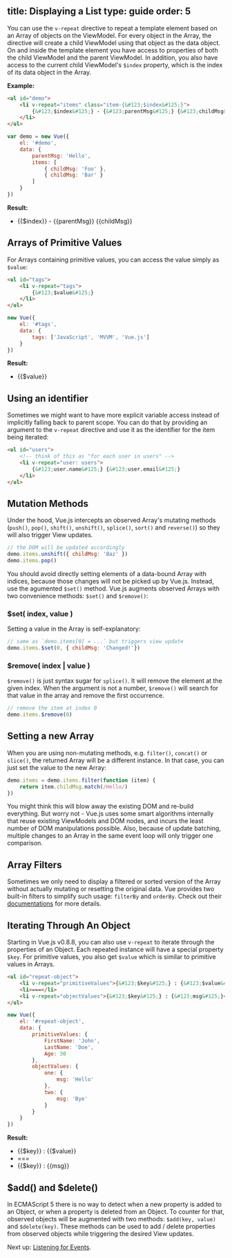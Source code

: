 title: Displaying a List
type: guide
order: 5
---

You can use the `v-repeat` directive to repeat a template element based on an Array of objects on the ViewModel. For every object in the Array, the directive will create a child ViewModel using that object as the data object. On and inside the template element you have access to properties of both the child ViewModel and the parent ViewModel. In addition, you also have access to the current child ViewModel's `$index` property, which is the index of its data object in the Array.

**Example:**

``` html
<ul id="demo">
    <li v-repeat="items" class="item-{&#123;$index&#125;}">
        {&#123;$index&#125;} - {&#123;parentMsg&#125;} {&#123;childMsg&#125;}
    </li>
</ul>
```

``` js
var demo = new Vue({
    el: '#demo',
    data: {
        parentMsg: 'Hello',
        items: [
            { childMsg: 'Foo' },
            { childMsg: 'Bar' }
        ]
    }
})
```

**Result:**

<ul id="demo"><li v-repeat="items" class="item-{&#123;$index&#125;}">{&#123;$index&#125;} - {&#123;parentMsg&#125;} {&#123;childMsg&#125;}</li></ul>
<script>
var demo = new Vue({
    el: '#demo',
    data: {
        parentMsg: 'Hello',
        items: [
            { childMsg: 'Foo' },
            { childMsg: 'Bar' }
        ]
    }
})
</script>

## Arrays of Primitive Values

For Arrays containing primitive values, you can access the value simply as `$value`:

``` html
<ul id="tags">
    <li v-repeat="tags">
        {&#123;$value&#125;}
    </li>
</ul>
```

``` js
new Vue({
    el: '#tags',
    data: {
        tags: ['JavaScript', 'MVVM', 'Vue.js']
    }
})
```

**Result:**
<ul id="tags" class="demo"><li v-repeat="tags">{&#123;$value&#125;}</li></ul>
<script>
new Vue({
    el: '#tags',
    data: {
        tags: ['JavaScript', 'MVVM', 'Vue.js']
    }
})
</script>

## Using an identifier

Sometimes we might want to have more explicit variable access instead of implicitly falling back to parent scope. You can do that by providing an argument to the `v-repeat` directive and use it as the identifier for the item being iterated:

``` html
<ul id="users">
    <!-- think of this as "for each user in users" -->
    <li v-repeat="user: users">
        {&#123;user.name&#125;} {&#123;user.email&#125;}
    </li>
</ul>
```

## Mutation Methods

Under the hood, Vue.js intercepts an observed Array's mutating methods (`push()`, `pop()`, `shift()`, `unshift()`, `splice()`, `sort()` and `reverse()`) so they will also trigger View updates.

``` js
// the DOM will be updated accordingly
demo.items.unshift({ childMsg: 'Baz' })
demo.items.pop()
```

You should avoid directly setting elements of a data-bound Array with indices, because those changes will not be picked up by Vue.js. Instead, use the agumented `$set()` method. Vue.js augments observed Arrays with two convenience methods: `$set()` and `$remove()`:

### $set( index, value )

Setting a value in the Array is self-explanatory:

``` js
// same as `demo.items[0] = ...` but triggers view update
demo.items.$set(0, { childMsg: 'Changed!'})
```

### $remove( index | value )

`$remove()` is just syntax sugar for `splice()`. It will remove the element at the given index. When the argument is not a number, `$remove()` will search for that value in the array and remove the first occurrence.

``` js
// remove the item at index 0
demo.items.$remove(0)
```

## Setting a new Array

When you are using non-mutating methods, e.g. `filter()`, `concat()` or `slice()`, the returned Array will be a different instance. In that case, you can just set the value to the new Array:

``` js
demo.items = demo.items.filter(function (item) {
    return item.childMsg.match(/Hello/)
})
```

You might think this will blow away the existing DOM and re-build everything. But worry not - Vue.js uses some smart algorithms internally that reuse existing ViewModels and DOM nodes, and incurs the least number of DOM manipulations possible. Also, because of update batching, multiple changes to an Array in the same event loop will only trigger one comparison.

## Array Filters

Sometimes we only need to display a filtered or sorted version of the Array without actually mutating or resetting the original data. Vue provides two built-in filters to simplify such usage: `filterBy` and `orderBy`. Check out their [documentations](/vuejs.org/api/filters.html#filterBy) for more details.

## Iterating Through An Object

Starting in Vue.js v0.8.8, you can also use `v-repeat` to iterate through the properties of an Object. Each repeated instance will have a special property `$key`. For primitive values, you also get `$value` which is similar to primitive values in Arrays.

``` html
<ul id="repeat-object">
    <li v-repeat="primitiveValues">{&#123;$key&#125;} : {&#123;$value&#125;}</li>
    <li>===</li>
    <li v-repeat="objectValues">{&#123;$key&#125;} : {&#123;msg&#125;}</li>
</ul>
```

``` js
new Vue({
    el: '#repeat-object',
    data: {
        primitiveValues: {
            FirstName: 'John',
            LastName: 'Doe',
            Age: 30
        },
        objectValues: {
            one: {
                msg: 'Hello'
            },
            two: {
                msg: 'Bye'
            }
        }
    }
})
```

**Result:**
<ul id="repeat-object" class="demo"><li v-repeat="primitiveValues">{&#123;$key&#125;} : {&#123;$value&#125;}</li><li>===</li><li v-repeat="objectValues">{&#123;$key&#125;} : {&#123;msg&#125;}</li></ul>
<script>
new Vue({
    el: '#repeat-object',
    data: {
        primitiveValues: {
            FirstName: 'John',
            LastName: 'Doe',
            Age: 30
        },
        objectValues: {
            one: {
                msg: 'Hello'
            },
            two: {
                msg: 'Bye'
            }
        }
    }
})
</script>

## $add() and $delete()

In ECMAScript 5 there is no way to detect when a new property is added to an Object, or when a property is deleted from an Object. To counter for that, observed objects will be augmented with two methods: `$add(key, value)` and `$delete(key)`. These methods can be used to add / delete properties from observed objects while triggering the desired View updates.

Next up: [Listening for Events](/vuejs.org/guide/events.html).
